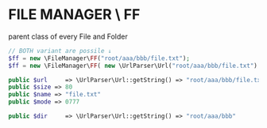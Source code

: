 # FILE MANAGER \ FF
 parent class of every File and Folder


```php
// BOTH variant are possile ↓
$ff = new \FileManager\FF("root/aaa/bbb/file.txt");
$ff = new \FileManager\FF( new \UrlParser\Url("root/aaa/bbb/file.txt") );

public $url		=> \UrlParser\Url::getString() => "root/aaa/bbb/file.txt"
public $size => 80
public $name => "file.txt"
public $mode => 0777

public $dir		=> \UrlParser\Url::getString() => "root/aaa/bbb"
```
